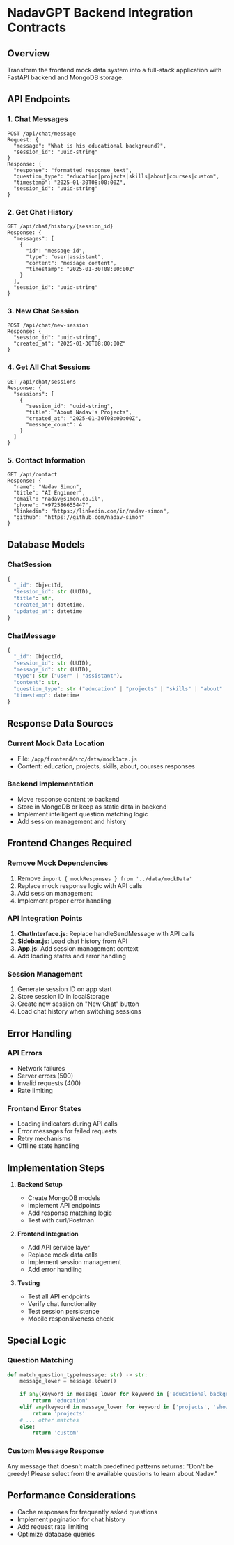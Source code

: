 # NadavGPT Backend Integration Contracts

## Overview
Transform the frontend mock data system into a full-stack application with FastAPI backend and MongoDB storage.

## API Endpoints

### 1. Chat Messages
```
POST /api/chat/message
Request: {
  "message": "What is his educational background?",
  "session_id": "uuid-string"
}
Response: {
  "response": "formatted response text",
  "question_type": "education|projects|skills|about|courses|custom",
  "timestamp": "2025-01-30T08:00:00Z",
  "session_id": "uuid-string"
}
```

### 2. Get Chat History
```
GET /api/chat/history/{session_id}
Response: {
  "messages": [
    {
      "id": "message-id",
      "type": "user|assistant",
      "content": "message content",
      "timestamp": "2025-01-30T08:00:00Z"
    }
  ],
  "session_id": "uuid-string"
}
```

### 3. New Chat Session
```
POST /api/chat/new-session
Response: {
  "session_id": "uuid-string",
  "created_at": "2025-01-30T08:00:00Z"
}
```

### 4. Get All Chat Sessions
```
GET /api/chat/sessions
Response: {
  "sessions": [
    {
      "session_id": "uuid-string",
      "title": "About Nadav's Projects",
      "created_at": "2025-01-30T08:00:00Z",
      "message_count": 4
    }
  ]
}
```

### 5. Contact Information
```
GET /api/contact
Response: {
  "name": "Nadav Simon",
  "title": "AI Engineer",
  "email": "nadav@s1mon.co.il",
  "phone": "+972586655447",
  "linkedin": "https://linkedin.com/in/nadav-simon",
  "github": "https://github.com/nadav-simon"
}
```

## Database Models

### ChatSession
```python
{
  "_id": ObjectId,
  "session_id": str (UUID),
  "title": str,
  "created_at": datetime,
  "updated_at": datetime
}
```

### ChatMessage
```python
{
  "_id": ObjectId,
  "session_id": str (UUID),
  "message_id": str (UUID),
  "type": str ("user" | "assistant"),
  "content": str,
  "question_type": str ("education" | "projects" | "skills" | "about" | "courses" | "custom"),
  "timestamp": datetime
}
```

## Response Data Sources

### Current Mock Data Location
- File: `/app/frontend/src/data/mockData.js`
- Content: education, projects, skills, about, courses responses

### Backend Implementation
- Move response content to backend
- Store in MongoDB or keep as static data in backend
- Implement intelligent question matching logic
- Add session management and history

## Frontend Changes Required

### Remove Mock Dependencies
1. Remove `import { mockResponses } from '../data/mockData'`
2. Replace mock response logic with API calls
3. Add session management
4. Implement proper error handling

### API Integration Points
1. **ChatInterface.js**: Replace handleSendMessage with API calls
2. **Sidebar.js**: Load chat history from API
3. **App.js**: Add session management context
4. Add loading states and error handling

### Session Management
1. Generate session ID on app start
2. Store session ID in localStorage
3. Create new session on "New Chat" button
4. Load chat history when switching sessions

## Error Handling

### API Errors
- Network failures
- Server errors (500)
- Invalid requests (400)
- Rate limiting

### Frontend Error States
- Loading indicators during API calls
- Error messages for failed requests
- Retry mechanisms
- Offline state handling

## Implementation Steps

1. **Backend Setup**
   - Create MongoDB models
   - Implement API endpoints
   - Add response matching logic
   - Test with curl/Postman

2. **Frontend Integration**
   - Add API service layer
   - Replace mock data calls
   - Implement session management
   - Add error handling

3. **Testing**
   - Test all API endpoints
   - Verify chat functionality
   - Test session persistence
   - Mobile responsiveness check

## Special Logic

### Question Matching
```python
def match_question_type(message: str) -> str:
    message_lower = message.lower()
    
    if any(keyword in message_lower for keyword in ['educational background', 'education']):
        return 'education'
    elif any(keyword in message_lower for keyword in ['projects', 'show me']):
        return 'projects'
    # ... other matches
    else:
        return 'custom'
```

### Custom Message Response
Any message that doesn't match predefined patterns returns:
"Don't be greedy! Please select from the available questions to learn about Nadav."

## Performance Considerations
- Cache responses for frequently asked questions
- Implement pagination for chat history
- Add request rate limiting
- Optimize database queries